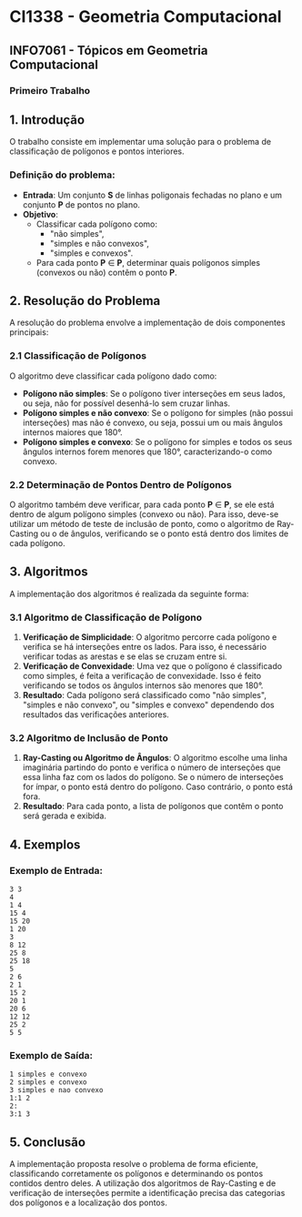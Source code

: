 
# CI1338 - Geometria Computacional
## INFO7061 - Tópicos em Geometria Computacional
### Primeiro Trabalho

## 1. Introdução
O trabalho consiste em implementar uma solução para o problema de classificação de polígonos e pontos interiores.

### Definição do problema:
- **Entrada**: Um conjunto **S** de linhas poligonais fechadas no plano e um conjunto **P** de pontos no plano.
- **Objetivo**:
  - Classificar cada polígono como: 
    - "não simples",
    - "simples e não convexos", 
    - "simples e convexos".
  - Para cada ponto **P** ∈ **P**, determinar quais polígonos simples (convexos ou não) contêm o ponto **P**.

## 2. Resolução do Problema
A resolução do problema envolve a implementação de dois componentes principais:

### 2.1 Classificação de Polígonos
O algoritmo deve classificar cada polígono dado como:
- **Polígono não simples**: Se o polígono tiver interseções em seus lados, ou seja, não for possível desenhá-lo sem cruzar linhas.
- **Polígono simples e não convexo**: Se o polígono for simples (não possui interseções) mas não é convexo, ou seja, possui um ou mais ângulos internos maiores que 180°.
- **Polígono simples e convexo**: Se o polígono for simples e todos os seus ângulos internos forem menores que 180°, caracterizando-o como convexo.

### 2.2 Determinação de Pontos Dentro de Polígonos
O algoritmo também deve verificar, para cada ponto **P** ∈ **P**, se ele está dentro de algum polígono simples (convexo ou não). Para isso, deve-se utilizar um método de teste de inclusão de ponto, como o algoritmo de Ray-Casting ou o de ângulos, verificando se o ponto está dentro dos limites de cada polígono.

## 3. Algoritmos
A implementação dos algoritmos é realizada da seguinte forma:

### 3.1 Algoritmo de Classificação de Polígono
1. **Verificação de Simplicidade**: O algoritmo percorre cada polígono e verifica se há interseções entre os lados. Para isso, é necessário verificar todas as arestas e se elas se cruzam entre si.
2. **Verificação de Convexidade**: Uma vez que o polígono é classificado como simples, é feita a verificação de convexidade. Isso é feito verificando se todos os ângulos internos são menores que 180°.
3. **Resultado**: Cada polígono será classificado como "não simples", "simples e não convexo", ou "simples e convexo" dependendo dos resultados das verificações anteriores.

### 3.2 Algoritmo de Inclusão de Ponto
1. **Ray-Casting ou Algoritmo de Ângulos**: O algoritmo escolhe uma linha imaginária partindo do ponto e verifica o número de interseções que essa linha faz com os lados do polígono. Se o número de interseções for ímpar, o ponto está dentro do polígono. Caso contrário, o ponto está fora.
2. **Resultado**: Para cada ponto, a lista de polígonos que contêm o ponto será gerada e exibida.

## 4. Exemplos

### Exemplo de Entrada:
```
3 3
4
1 4
15 4
15 20
1 20
3
8 12
25 8
25 18
5
2 6
2 1
15 2
20 1
20 6
12 12
25 2
5 5
```

### Exemplo de Saída:
```
1 simples e convexo
2 simples e convexo
3 simples e nao convexo
1:1 2
2:
3:1 3
```

## 5. Conclusão
A implementação proposta resolve o problema de forma eficiente, classificando corretamente os polígonos e determinando os pontos contidos dentro deles. A utilização dos algoritmos de Ray-Casting e de verificação de interseções permite a identificação precisa das categorias dos polígonos e a localização dos pontos.

